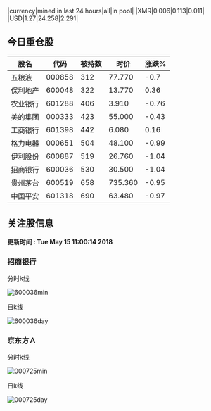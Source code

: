 |currency|mined in last 24 hours|all|in pool|
|XMR|0.006|0.113|0.011|
|USD|1.27|24.258|2.291|

## 今日重仓股 

|股名|代码|被持数|时价|涨跌%|
|---|---|---|---|---|
|五粮液|000858|312|77.770|-0.7|
|保利地产|600048|322|13.770|0.36|
|农业银行|601288|406|3.910|-0.76|
|美的集团|000333|423|55.000|-0.43|
|工商银行|601398|442|6.080|0.16|
|格力电器|000651|504|48.100|-0.99|
|伊利股份|600887|519|26.760|-1.04|
|招商银行|600036|530|30.500|-1.04|
|贵州茅台|600519|658|735.360|-0.95|
|中国平安|601318|690|63.480|-0.97|

## 关注股信息
**更新时间 : Tue May 15 11:00:14 2018**
### 招商银行 
分时k线

![600036min](http://image.sinajs.cn/newchart/min/n/sh600036.gif)

日k线

![600036day](http://image.sinajs.cn/newchart/daily/n/sh600036.gif)

### 京东方Ａ 
分时k线

![000725min](http://image.sinajs.cn/newchart/min/n/sz000725.gif)

日k线

![000725day](http://image.sinajs.cn/newchart/daily/n/sz000725.gif)
